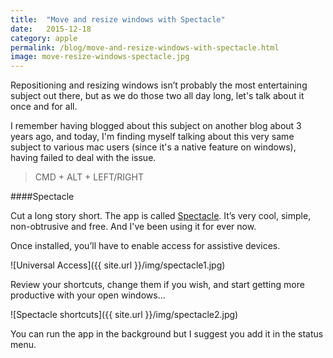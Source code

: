 ```yaml
---
title:  "Move and resize windows with Spectacle"
date:   2015-12-18
category: apple
permalink: /blog/move-and-resize-windows-with-spectacle.html
image: move-resize-windows-spectacle.jpg
---
```

Repositioning and resizing windows isn’t probably the most entertaining subject out there, but as we do those two all day long, let's talk about it once and for all.

I remember having blogged about this subject on another blog about 3 years ago, and today, I'm finding myself talking about this very same subject to various mac users (since it's a native feature on windows), having failed to deal with the issue.

> CMD + ALT + LEFT/RIGHT

####Spectacle

Cut a long story short. The app is called [Spectacle](https://www.spectacleapp.com/). It’s very cool, simple, non-obtrusive and free.
And I've been using it for ever now.

Once installed, you’ll have to enable access for assistive devices.

![Universal Access]({{ site.url }}/img/spectacle1.jpg)

Review your shortcuts, change them if you wish, and start getting more productive with your open windows...

![Spectacle shortcuts]({{ site.url }}/img/spectacle2.jpg)

You can run the app in the background but I suggest you add it in the status menu.